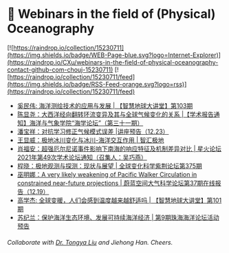 # 🌊 Webinars in the field of (Physical) Oceanography

[![https://raindrop.io/collection/15230711](https://img.shields.io/badge/WEB-Page-blue.svg?logo=Internet-Explorer)](https://raindrop.io/CXu/webinars-in-the-field-of-physical-oceanography-contact-github-com-chouj-15230711) [![https://raindrop.io/collection/15230711/feed](https://img.shields.io/badge/RSS-Feed-orange.svg?logo=rss)](https://raindrop.io/collection/15230711/feed)

<!-- BLOG-POST-LIST:START -->
- [奚民伟: 海洋测绘技术的应用与发展 | 【智慧地球大讲堂】第103期](https://mp.weixin.qq.com/s/enlX_XTx373c3TExAwSidw)
- [陈显尧：大西洋经向翻转环流变异及其与全球气候变化的关系 |【学术报告通知】海洋与气象学院“海学论坛”（第三十一期）](https://mp.weixin.qq.com/s/NiaSrnhuW1znin1VoYk62A)
- [潘宝祥：对抗学习修正气候模式误差 |讲座预告（12.23）](https://mp.weixin.qq.com/s/imnUAUHZnw4QV768XViv9Q)
- [王显威：极地冰川变化与冰川-海洋交互作用 | 智汇极地](https://mp.weixin.qq.com/s/W01Ar7WK_GDp0bDYLi7LLQ)
- [肖福安：超强厄尔尼诺事件影响下南海的响应特征及机制差异对比 | 星火论坛2021年第49次学术论坛通知（召集人：吴巧燕）](https://mp.weixin.qq.com/s/oO93Dq0jjQRGw9Nf9HY29w)
- [程晓：极地观测与探测：现状与展望 | 全球变化科学紫荆论坛第375期](https://mp.weixin.qq.com/s/gXct9gSOw0owk0OndVBCeg)
- [巫明娜：A very likely weakening of Pacific Walker Circulation in constrained near-future projections | 蔚蓝空间大气科学论坛第37期在线报告（12.19）](https://mp.weixin.qq.com/s/SBVVU0xIiqO00eXZa4o4sQ)
- [高学杰: 全球变暖，人们会感到温度越来越舒适吗 | 【智慧地球大讲堂】第101期](https://mp.weixin.qq.com/s/WogRK8zW2ZMvF3X0RiS0GA)
- [苏纪兰：保护海洋生态环境、发展可持续海洋经济 | 第9期珠海海洋论坛活动预告](https://mp.weixin.qq.com/s/V0rDQMo8FzkFnOCL-Q4JXQ)
<!-- BLOG-POST-LIST:END -->

###### Collaborate with [Dr. Tongya Liu](https://liutongya.github.io/) and Jiehong Han. Cheers.
